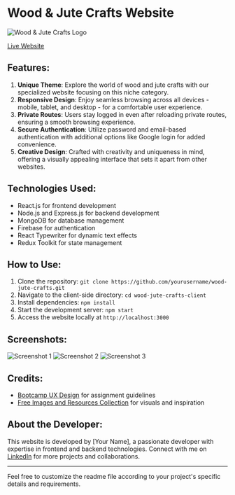 # Wood & Jute Crafts Website

![Wood & Jute Crafts Logo](link_to_your_logo_image)

[Live Website](link_to_your_live_website)

## Features:
1. **Unique Theme**: Explore the world of wood and jute crafts with our specialized website focusing on this niche category.
2. **Responsive Design**: Enjoy seamless browsing across all devices - mobile, tablet, and desktop - for a comfortable user experience.
3. **Private Routes**: Users stay logged in even after reloading private routes, ensuring a smooth browsing experience.
4. **Secure Authentication**: Utilize password and email-based authentication with additional options like Google login for added convenience.
5. **Creative Design**: Crafted with creativity and uniqueness in mind, offering a visually appealing interface that sets it apart from other websites.

## Technologies Used:
- React.js for frontend development
- Node.js and Express.js for backend development
- MongoDB for database management
- Firebase for authentication
- React Typewriter for dynamic text effects
- Redux Toolkit for state management

## How to Use:
1. Clone the repository: `git clone https://github.com/yourusername/wood-jute-crafts.git`
2. Navigate to the client-side directory: `cd wood-jute-crafts-client`
3. Install dependencies: `npm install`
4. Start the development server: `npm start`
5. Access the website locally at `http://localhost:3000`

## Screenshots:
![Screenshot 1](link_to_screenshot_1)
![Screenshot 2](link_to_screenshot_2)
![Screenshot 3](link_to_screenshot_3)

## Credits:
- [Bootcamp UX Design](https://bootcamp.uxdesign.cc/) for assignment guidelines
- [Free Images and Resources Collection](https://bootcamp.uxdesign.cc/free-images-and-resources-collection-for-website-c77f2fc46ce5) for visuals and inspiration

## About the Developer:
This website is developed by [Your Name], a passionate developer with expertise in frontend and backend technologies. Connect with me on [LinkedIn](link_to_your_linkedin_profile) for more projects and collaborations.

---
Feel free to customize the readme file according to your project's specific details and requirements.
